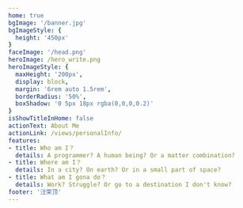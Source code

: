 ```yaml
---
home: true
bgImage: '/banner.jpg'
bgImageStyle: {
  height: '450px'
}
faceImage: '/head.png'
heroImage: /hero_write.png
heroImageStyle: {
  maxHeight: '200px',
  display: block,
  margin: '6rem auto 1.5rem',
  borderRadius: '50%',
  boxShadow: '0 5px 18px rgba(0,0,0,0.2)'
}
isShowTitleInHome: false
actionText: About Me
actionLink: /views/personalInfo/
features:
- title: Who am I？
  details: A programmer? A human being? Or a matter combination?
- title: Where am I？
  details: In a city? On earth? Or in a small part of space?
- title: What am I gona do？
  details: Work? Struggle? Or go to a destination I don't know?
footer: '汪荣顶'
---
```

